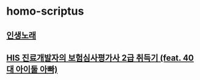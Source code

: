 # homo-scriptus

## [인생노래](./songsinmylife.md)

## [HIS 진료개발자의 보험심사평가사 2급 취득기 (feat. 40대 아이둘 아빠)](./getcertofclaim.md)
